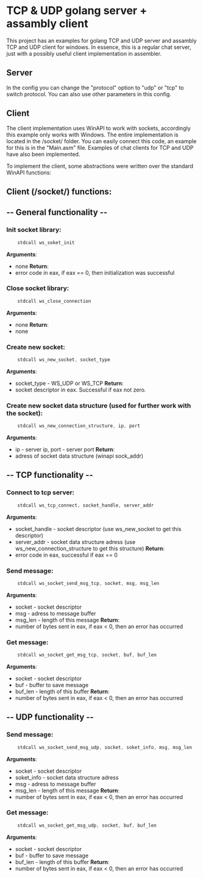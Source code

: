 # TCP & UDP golang server + assambly client
This project has an examples for golang TCP and UDP server and assambly TCP and UDP client for windows.
In essence, this is a regular chat server, just with a possibly useful client implementation in assembler.

## Server
In the config you can change the "protocol" option to "udp" or "tcp" to switch protocol.
You can also use other parameters in this config.

## Client
The client implementation uses WinAPI to work with sockets, accordingly this example only works with Windows.
The entire implementation is located in the /socket/ folder. You can easily connect this code, an example for this is in the "Main.asm" file. Examples of chat clients for TCP and UDP have also been implemented.

To implement the client, some abstractions were written over the standard WinAPI functions:
## Client (/socket/) functions:
## -- General functionality --
### Init socket library:
```asm
    stdcall ws_soket_init
```
**Arguments**: 
- none
**Return**: 
- error code in eax, if eax == 0, then initialization was successful

### Close socket library: 
```asm
    stdcall ws_close_connection
```
**Arguments**: 
- none
**Return**: 
- none

### Create new socket:
```asm
    stdcall ws_new_socket, socket_type
```
**Arguments**: 
- socket_type - WS_UDP or WS_TCP
**Return**: 
- socket descriptor in eax. Successful if eax not zero.

### Create new socket data structure (used for further work with the socket):
```asm
    stdcall ws_new_connection_structure, ip, port
```
**Arguments**: 
- ip - server ip, port - server port
**Return**: 
- adress of socket data structure (winapi sock_addr)

## -- TCP functionality --
### Connect to tcp server: 
```asm
    stdcall ws_tcp_connect, socket_handle, server_addr
```
**Arguments**: 
- socket_handle - socket descriptor (use ws_new_socket to get this descriptor)
- server_addr - socket data structure adress (use ws_new_connection_structure to get this structure)
**Return**:
- error code in eax, successful if eax == 0

### Send message:
```asm
    stdcall ws_socket_send_msg_tcp, socket, msg, msg_len
```
**Arguments**:
- socket - socket descriptor
- msg - adress to message buffer
- msg_len - length of this message
**Return**:
- number of bytes sent in eax, if eax < 0, then an error has occurred
### Get message:
```asm
    stdcall ws_socket_get_msg_tcp, socket, buf, buf_len
```
**Arguments**:
- socket - socket descriptor
- buf - buffer to save message
- buf_len - length of this buffer
**Return**:
- number of bytes sent in eax, if eax < 0, then an error has occurred

## -- UDP functionality --
### Send message:
```asm
    stdcall ws_socket_send_msg_udp, socket, soket_info, msg, msg_len
```
**Arguments**:
- socket - socket descriptor
- soket_info - socket data structure adress
- msg - adress to message buffer
- msg_len - length of this message
**Return**:
- number of bytes sent in eax, if eax < 0, then an error has occurred

### Get message:
```asm
    stdcall ws_socket_get_msg_udp, socket, buf, buf_len
```
**Arguments**:
- socket - socket descriptor
- buf - buffer to save message
- buf_len - length of this buffer
**Return**:
- number of bytes sent in eax, if eax < 0, then an error has occurred 